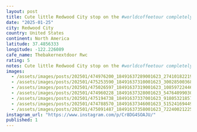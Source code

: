 ```yaml
---
layout: post
title: Cute little Redwood City stop on the #worldcoffeetour completely with delightful sweet treats. @thebakernextdoor_rwc
date: "2025-01-25"
city: Redwood City
country: United States
continent: North America
latitude: 37.4856333
longitude: -122.226089
cafe_name: Thebakernextdoor Rwc
rating: 5
notes: Cute little Redwood City stop on the #worldcoffeetour completely with delightful sweet treats. @thebakernextdoor_rwc
images:
  - /assets/images/posts/202501/474976200_18491637289001623_2741018221970030589_n_18103387420471089.jpg
  - /assets/images/posts/202501/475253590_18491637310001623_3002850036834678301_n_17938402421841024.jpg
  - /assets/images/posts/202501/475026597_18491637319001623_1085972244695009490_n_18031357274252572.jpg
  - /assets/images/posts/202501/474960228_18491637328001623_5476409903024695044_n_18065552119693738.jpg
  - /assets/images/posts/202501/475194738_18491637337001623_9180532185722715890_n_17902897440014488.jpg
  - /assets/images/posts/202501/474788570_18491637346001623_5152416944900353122_n_18267453679252522.jpg
  - /assets/images/posts/202501/475091487_18491637358001623_7224002122587766570_n_18079224304626132.jpg
instagram_url: "https://www.instagram.com/p/Cr8DG4SOAJU/"
published: 1
---
```

